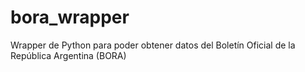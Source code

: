 # bora_wrapper
Wrapper de Python para poder obtener datos del Boletín Oficial de la República Argentina (BORA)
